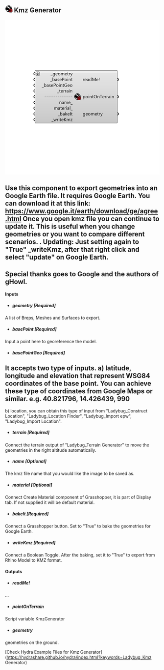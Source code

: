 ## ![](../../images/icons/Kmz_Generator.png) Kmz Generator

![](../../images/components/Kmz_Generator.png)

Use this component to export geometries into an Google Earth file.
 It requires Google Earth. You can download it at this link: https://www.google.it/earth/download/ge/agree.html
 Once you open kmz file you can continue to update it. This is useful when you change geometries or you want to compare different scenarios.
 .
 Updating: Just setting again to "True" _writeKmz, after that right click and select "update" on Google Earth.
 -
 Special thanks goes to Google and the authors of gHowl.
 -
 

#### Inputs
* ##### geometry [Required]
A list of Breps, Meshes and Surfaces to export.
* ##### basePoint [Required]
Input a point here to georeference the model.
* ##### basePointGeo [Required]
It accepts two type of inputs. 
 a) latitude, longitude and elevation that represent WSG84 coordinates of the base point. You can achieve these type of coordinates from Google Maps or similar.
 e.g. 40.821796, 14.426439, 990
 -
 b) location, you can obtain this type of input from "Ladybug_Construct Location", "Ladybug_Location Finder", "Ladybug_Import epw", "Ladybug_Import Location".
* ##### terrain [Required]
Connect the terrain output of "Ladybug_Terrain Generator" to move the geometries in the right altitude automatically.
* ##### name [Optional]
The kmz file name that you would like the image to be saved as.
* ##### material [Optional]
Connect Create Material component of Grasshopper, it is part of Display tab. If not supplied it will be default material.
* ##### bakeIt [Required]
Connect a Grasshopper button. Set to "True" to bake the geometries for Google Earth.
* ##### writeKmz [Required]
Connect a Boolean Toggle. After the baking, set it to "True" to export from Rhino Model to KMZ format.

#### Outputs
* ##### readMe!
...
* ##### pointOnTerrain
Script variable KmzGenerator
* ##### geometry
geometries on the ground.


[Check Hydra Example Files for Kmz Generator](https://hydrashare.github.io/hydra/index.html?keywords=Ladybug_Kmz Generator)